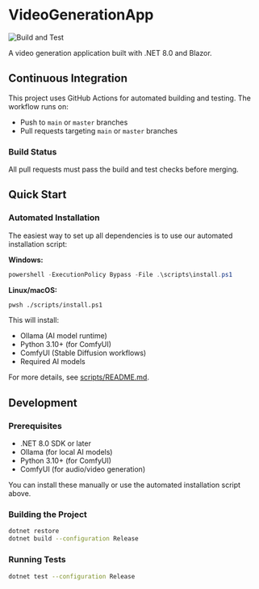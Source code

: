# VideoGenerationApp

![Build and Test](https://github.com/jbebesi/VideoGenerationApp/actions/workflows/build-and-test.yml/badge.svg)

A video generation application built with .NET 8.0 and Blazor.

## Continuous Integration

This project uses GitHub Actions for automated building and testing. The workflow runs on:
- Push to `main` or `master` branches
- Pull requests targeting `main` or `master` branches

### Build Status

All pull requests must pass the build and test checks before merging.

## Quick Start

### Automated Installation

The easiest way to set up all dependencies is to use our automated installation script:

**Windows:**
```powershell
powershell -ExecutionPolicy Bypass -File .\scripts\install.ps1
```

**Linux/macOS:**
```bash
pwsh ./scripts/install.ps1
```

This will install:
- Ollama (AI model runtime)
- Python 3.10+ (for ComfyUI)
- ComfyUI (Stable Diffusion workflows)
- Required AI models

For more details, see [scripts/README.md](scripts/README.md).

## Development

### Prerequisites

- .NET 8.0 SDK or later
- Ollama (for local AI models)
- Python 3.10+ (for ComfyUI)
- ComfyUI (for audio/video generation)

You can install these manually or use the automated installation script above.

### Building the Project

```bash
dotnet restore
dotnet build --configuration Release
```

### Running Tests

```bash
dotnet test --configuration Release
```